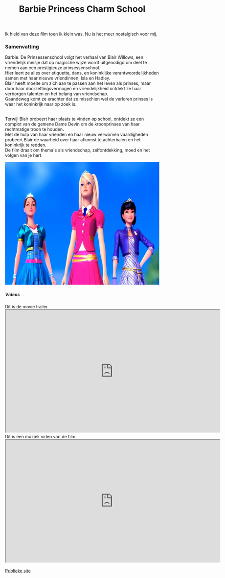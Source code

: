 <!DOCTYPE html>
<html lang="en">
<head>
    <meta charset="UTF-8">
    <meta name="viewport" content="width=device-width, initial-scale=1.0">
    <title>Barbie Princess Charm School</title>

<header><h1>Barbie Princess Charm School</h1></header>
    <p>Ik hield van deze film toen ik klein was. Nu is het meer nostalgisch voor mij.</p>

<section>
        <h3>Samenvatting</h3>
        <p>Barbie: De Prinsessenschool volgt het verhaal van Blair Willows, een vriendelijk meisje dat op magische wijze wordt uitgenodigd om deel te nemen aan een prestigieuze prinsessenschool. 
            <br>Hier leert ze alles over etiquette, dans, en koninklijke verantwoordelijkheden samen met haar nieuwe vriendinnen, Isla en Hadley.
            <br>Blair heeft moeite om zich aan te passen aan het leven als prinses, maar door haar doorzettingsvermogen en vriendelijkheid ontdekt ze haar verborgen talenten en het belang van vriendschap.
            <br>Gaandeweg komt ze erachter dat ze misschien wel de verloren prinses is waar het koninkrijk naar op zoek is.
        </p>
        <p>
            <br>Terwijl Blair probeert haar plaats te vinden op school, ontdekt ze een complot van de gemene Dame Devin om de kroonprinses van haar rechtmatige troon te houden.
            <br>Met de hulp van haar vrienden en haar nieuw verworven vaardigheden probeert Blair de waarheid over haar afkomst te achterhalen en het koninkrijk te redden. 
            <br>De film draait om thema's als vriendschap, zelfontdekking, moed en het volgen van je hart.
        </p>
    </section>

<img src="/img/barbiefoto.jpg" alt="Barbie en vriendinnen" style="width: 700px;height: 400px;"> 

<section>
    <h5>Videos</h5>
    <p>Dit is de movie trailer
        <br><iframe width="700" height="400"
        src="https://www.youtube.com/embed/GztMg3c2EgQ">
        </iframe>
    <br>
        Dit is een muziek video van de film.
        <br> <iframe width="700" height="400"
        src="https://www.youtube.com/embed/2-1lrmGqLz0">
        </iframe> 
    </p>
    </section>
     <footer>    
    <a href="[url](https://dayjawfoo.github.io/my-hidden-movie/)">Publieke site</a>
    </footer>
</head>
</html>
